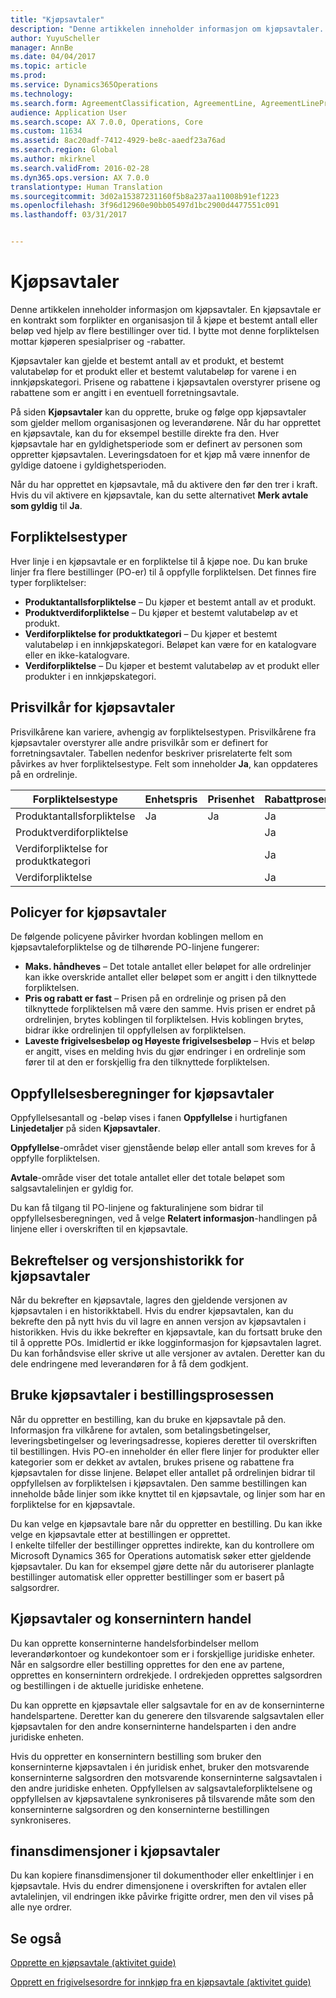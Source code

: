 ```yaml
---
title: "Kjøpsavtaler"
description: "Denne artikkelen inneholder informasjon om kjøpsavtaler. En kjøpsavtale er en kontrakt som forplikter en organisasjon til å kjøpe et bestemt antall eller beløp ved hjelp av flere bestillinger over tid. I bytte mot denne forpliktelsen mottar kjøperen spesialpriser og -rabatter."
author: YuyuScheller
manager: AnnBe
ms.date: 04/04/2017
ms.topic: article
ms.prod: 
ms.service: Dynamics365Operations
ms.technology: 
ms.search.form: AgreementClassification, AgreementLine, AgreementLinePrompt, PurchAgreement, PurchAgreementCreate, PurchAgreementGenerateReleaseOrder, PurchAgreementHistory, PurchAgreementInvoiceJournal
audience: Application User
ms.search.scope: AX 7.0.0, Operations, Core
ms.custom: 11634
ms.assetid: 8ac20adf-7412-4929-be8c-aaedf23a76ad
ms.search.region: Global
ms.author: mkirknel
ms.search.validFrom: 2016-02-28
ms.dyn365.ops.version: AX 7.0.0
translationtype: Human Translation
ms.sourcegitcommit: 3d02a15387231160f5b8a237aa11008b91ef1223
ms.openlocfilehash: 3f96d12960e90bb05497d1bc2900d4477551c091
ms.lasthandoff: 03/31/2017


---
```


# <a name="purchase-agreements"></a>Kjøpsavtaler

Denne artikkelen inneholder informasjon om kjøpsavtaler. En kjøpsavtale er en kontrakt som forplikter en organisasjon til å kjøpe et bestemt antall eller beløp ved hjelp av flere bestillinger over tid. I bytte mot denne forpliktelsen mottar kjøperen spesialpriser og -rabatter. 

Kjøpsavtaler kan gjelde et bestemt antall av et produkt, et bestemt valutabeløp for et produkt eller et bestemt valutabeløp for varene i en innkjøpskategori. Prisene og rabattene i kjøpsavtalen overstyrer prisene og rabattene som er angitt i en eventuell forretningsavtale.  

På siden **Kjøpsavtaler** kan du opprette, bruke og følge opp kjøpsavtaler som gjelder mellom organisasjonen og leverandørene. Når du har opprettet en kjøpsavtale, kan du for eksempel bestille direkte fra den. Hver kjøpsavtale har en gyldighetsperiode som er definert av personen som oppretter kjøpsavtalen. Leveringsdatoen for et kjøp må være innenfor de gyldige datoene i gyldighetsperioden.  

Når du har opprettet en kjøpsavtale, må du aktivere den før den trer i kraft. Hvis du vil aktivere en kjøpsavtale, kan du sette alternativet **Merk avtale som gyldig** til **Ja**.

## <a name="commitment-types"></a>Forpliktelsestyper
Hver linje i en kjøpsavtale er en forpliktelse til å kjøpe noe. Du kan bruke linjer fra flere bestillinger (PO-er) til å oppfylle forpliktelsen. Det finnes fire typer forpliktelser:

-   **Produktantallsforpliktelse** – Du kjøper et bestemt antall av et produkt.
-   **Produktverdiforpliktelse** – Du kjøper et bestemt valutabeløp av et produkt.
-   **Verdiforpliktelse for produktkategori** – Du kjøper et bestemt valutabeløp i en innkjøpskategori. Beløpet kan være for en katalogvare eller en ikke-katalogvare.
-   **Verdiforpliktelse** – Du kjøper et bestemt valutabeløp av et produkt eller produkter i en innkjøpskategori.

## <a name="pricing-terms-for-purchase-agreements"></a>Prisvilkår for kjøpsavtaler
Prisvilkårene kan variere, avhengig av forpliktelsestypen. Prisvilkårene fra kjøpsavtaler overstyrer alle andre prisvilkår som er definert for forretningsavtaler. Tabellen nedenfor beskriver prisrelaterte felt som påvirkes av hver forpliktelsestype. Felt som inneholder **Ja**, kan oppdateres på en ordrelinje.

| Forpliktelsestype                   | Enhetspris | Prisenhet | Rabattprosent | Kontantrabattbeløp |
|-----------------------------------|------------|------------|------------------|----------------------|
| Produktantallsforpliktelse       | Ja        | Ja        | Ja              | Ja                  |
| Produktverdiforpliktelse          |            |            | Ja              |                      |
| Verdiforpliktelse for produktkategori |            |            | Ja              |                      |
| Verdiforpliktelse                  |            |            | Ja              |                      |

## <a name="policies-for-purchase-agreements"></a>Policyer for kjøpsavtaler
De følgende policyene påvirker hvordan koblingen mellom en kjøpsavtaleforpliktelse og de tilhørende PO-linjene fungerer:

-   **Maks. håndheves** – Det totale antallet eller beløpet for alle ordrelinjer kan ikke overskride antallet eller beløpet som er angitt i den tilknyttede forpliktelsen.
-   **Pris og rabatt er fast** – Prisen på en ordrelinje og prisen på den tilknyttede forpliktelsen må være den samme. Hvis prisen er endret på ordrelinjen, brytes koblingen til forpliktelsen. Hvis koblingen brytes, bidrar ikke ordrelinjen til oppfyllelsen av forpliktelsen.
-   **Laveste frigivelsesbeløp og Høyeste frigivelsesbeløp** – Hvis et beløp er angitt, vises en melding hvis du gjør endringer i en ordrelinje som fører til at den er forskjellig fra den tilknyttede forpliktelsen.

## <a name="fulfillment-calculations-for-purchase-agreements"></a>Oppfyllelsesberegninger for kjøpsavtaler
Oppfyllelsesantall og -beløp vises i fanen **Oppfyllelse** i hurtigfanen **Linjedetaljer** på siden **Kjøpsavtaler**.  

**Oppfyllelse**-området viser gjenstående beløp eller antall som kreves for å oppfylle forpliktelsen.  

**Avtale**-område viser det totale antallet eller det totale beløpet som salgsavtalelinjen er gyldig for.  

Du kan få tilgang til PO-linjene og fakturalinjene som bidrar til oppfyllelsesberegningen, ved å velge **Relatert informasjon**-handlingen på linjene eller i overskriften til en kjøpsavtale.

## <a name="confirmations-and-version-history-for-purchase-agreements"></a>Bekreftelser og versjonshistorikk for kjøpsavtaler
Når du bekrefter en kjøpsavtale, lagres den gjeldende versjonen av kjøpsavtalen i en historikktabell. Hvis du endrer kjøpsavtalen, kan du bekrefte den på nytt hvis du vil lagre en annen versjon av kjøpsavtalen i historikken. Hvis du ikke bekrefter en kjøpsavtale, kan du fortsatt bruke den til å opprette POs. Imidlertid er ikke logginformasjon for kjøpsavtalen lagret. Du kan forhåndsvise eller skrive ut alle versjoner av avtalen. Deretter kan du dele endringene med leverandøren for å få dem godkjent.

## <a name="applying-purchase-agreements-in-the-ordering-process"></a>Bruke kjøpsavtaler i bestillingsprosessen
Når du oppretter en bestilling, kan du bruke en kjøpsavtale på den. Informasjon fra vilkårene for avtalen, som betalingsbetingelser, leveringsbetingelser og leveringsadresse, kopieres deretter til overskriften til bestillingen. Hvis PO-en inneholder én eller flere linjer for produkter eller kategorier som er dekket av avtalen, brukes prisene og rabattene fra kjøpsavtalen for disse linjene. Beløpet eller antallet på ordrelinjen bidrar til oppfyllelsen av forpliktelsen i kjøpsavtalen. Den samme bestillingen kan inneholde både linjer som ikke knyttet til en kjøpsavtale, og linjer som har en forpliktelse for en kjøpsavtale.  

Du kan velge en kjøpsavtale bare når du oppretter en bestilling. Du kan ikke velge en kjøpsavtale etter at bestillingen er opprettet.  
I enkelte tilfeller der bestillinger opprettes indirekte, kan du kontrollere om Microsoft Dynamics 365 for Operations automatisk søker etter gjeldende kjøpsavtaler. Du kan for eksempel gjøre dette når du autoriserer planlagte bestillinger automatisk eller oppretter bestillinger som er basert på salgsordrer.

## <a name="purchase-agreements-and-intercompany-trade"></a>Kjøpsavtaler og konsernintern handel
Du kan opprette konserninterne handelsforbindelser mellom leverandørkontoer og kundekontoer som er i forskjellige juridiske enheter. Når en salgsordre eller bestilling opprettes for den ene av partene, opprettes en konsernintern ordrekjede. I ordrekjeden opprettes salgsordren og bestillingen i de aktuelle juridiske enhetene.  

Du kan opprette en kjøpsavtale eller salgsavtale for en av de konserninterne handelspartene. Deretter kan du generere den tilsvarende salgsavtalen eller kjøpsavtalen for den andre konserninterne handelsparten i den andre juridiske enheten.  

Hvis du oppretter en konsernintern bestilling som bruker den konserninterne kjøpsavtalen i én juridisk enhet, bruker den motsvarende konserninterne salgsordren den motsvarende konserninterne salgsavtalen i den andre juridiske enheten. Oppfyllelsen av salgsavtaleforpliktelsene og oppfyllelsen av kjøpsavtalene synkroniseres på tilsvarende måte som den konserninterne salgsordren og den konserninterne bestillingen synkroniseres.

## <a name="financial-dimensions-on-purchase-agreements"></a>finansdimensjoner i kjøpsavtaler
Du kan kopiere finansdimensjoner til dokumenthoder eller enkeltlinjer i en kjøpsavtale. Hvis du endrer dimensjonene i overskriften for avtalen eller avtalelinjen, vil endringen ikke påvirke frigitte ordrer, men den vil vises på alle nye ordrer.

<a name="see-also"></a>Se også
--------

[Opprette en kjøpsavtale (aktivitet guide)](https://ax.help.dynamics.com/en/wiki/create-a-purchase-agreement/)

[Opprett en frigivelsesordre for innkjøp fra en kjøpsavtale (aktivitet guide)](https://ax.help.dynamics.com/en/wiki/create-a-purchase-release-order-from-a-purchase-agreement/)


